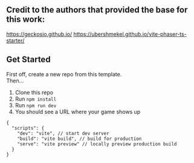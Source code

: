 ## Credit to the authors that provided the base for this work:
https://geckosio.github.io/
https://ubershmekel.github.io/vite-phaser-ts-starter/

## Get Started
First off, create a new repo from this template.  
Then...

1. Clone this repo
1. Run `npm install`
1. Run `npm run dev`
1. You should see a URL where your game shows up

```
{
  "scripts": {
    "dev": "vite", // start dev server
    "build": "vite build", // build for production
    "serve": "vite preview" // locally preview production build
  }
}
```